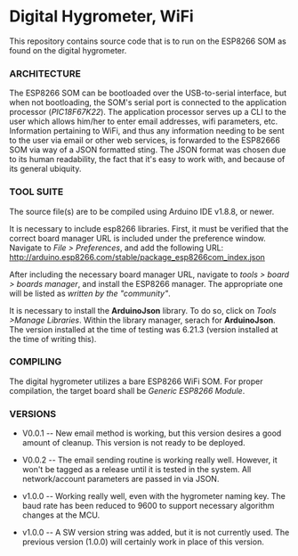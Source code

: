 # Digital Hygrometer, WiFi #

This repository contains source code that is to run on the ESP8266 SOM as found on the digital hygrometer.  

### ARCHITECTURE ###
The ESP8266 SOM can be bootloaded over the USB-to-serial interface, but when not bootloading, the SOM's serial port is connected to the application processor (*PIC18F67K22*).  The application processor serves up a CLI to the user which allows him/her to enter email addresses, wifi parameters, etc.  Information pertaining to WiFi, and thus any information needing to be sent to the user via email or other web services, is forwarded to the ESP82666 SOM via way of a JSON formatted sting.  The JSON format was chosen due to its human readability, the fact that it's easy to work with, and because of its general ubiquity.  

### TOOL SUITE ###

The source file(s) are to be compiled using Arduino IDE v1.8.8, or newer.    

It is necessary to include esp8266 libraries. First, it must be verified that the correct board manager URL is included under the preference window.  Navigate to *File > Preferences*, and add the following URL: http://arduino.esp8266.com/stable/package_esp8266com_index.json

After including the necessary board manager URL, navigate to *tools > board > boards manager*, and install the ESP8266 manager.  The appropriate one will be listed as *written by the "community"*.

It is necessary to install the  **ArduinoJson**  library.  To do so, click on *Tools >Manage Libraries*.  Within the library manager, serach for **ArduinoJson**.  The version installed at the time of testing was 6.21.3 (version installed at the time of writing this).  

### COMPILING ###
The digital hygrometer utilizes a bare ESP8266 WiFi SOM.  For proper compilation, the target board shall be  *Generic ESP8266 Module*.  

### VERSIONS ###
* V0.0.1 -- New email method is working, but this version desires a good amount of cleanup.  This version is not ready to be deployed.

* V0.0.2 -- The email sending routine is working really well.  However, it won't be tagged as a release until it is tested in the system.  All network/account parameters are passed in via JSON.

* v1.0.0 -- Working really well, even with the hygrometer naming key.  The baud rate has been reduced to 9600 to support necessary algorithm changes at the MCU.  

* v1.0.0 -- A SW version string was added, but it is not currently used.  The previous version (1.0.0) will certainly work in place of this version.
